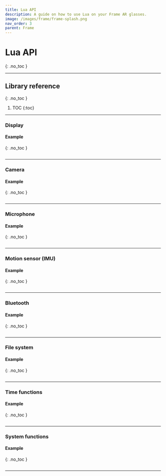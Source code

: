```yaml
---
title: Lua API
description: A guide on how to use Lua on your Frame AR glasses.
image: /images/frame/frame-splash.png
nav_order: 3
parent: Frame
---
```


# Lua API
{: .no_toc }

---

## Library reference
{: .no_toc }

1. TOC
{:toc}

---

### Display

#### Example
{: .no_toc }

```lua

```

---

### Camera

#### Example
{: .no_toc }

```lua

```

---

### Microphone

#### Example
{: .no_toc }

```lua

```

---

### Motion sensor (IMU)

#### Example
{: .no_toc }

```lua

```

---

### Bluetooth

#### Example
{: .no_toc }

```lua

```

---

### File system

#### Example
{: .no_toc }

```lua

```

---

### Time functions

#### Example
{: .no_toc }

```lua

```

---

### System functions

#### Example
{: .no_toc }

```lua

```

---